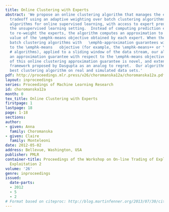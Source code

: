```yaml
---
title: Online Clustering with Experts
abstract: 'We propose an online clustering algorithm that manages the exploration/exploitation
  tradeoff using an adaptive weighting over batch clustering algorithms. We extend
  algorithms for online supervised learning, with access to expert predictors, to
  the unsupervised learning setting.  Instead of computing prediction errors in order
  to re-weight the experts, the algorithm computes an approximation to the current
  value of the \emphk-means objective obtained by each expert. When the experts are
  batch clustering algorithms with   \emphb-approximation guarantees with respect
  to the \emphk-means   objective (for example, the \emphk-means++ or \emphk-means
  # algorithms), applied to a sliding window of the data stream, our algorithm achieves
  an approximation guarantee with respect to the \emphk-means objective.  The form
  of this online clustering approximation guarantee is novel, and extends  an evaluation
  framework proposed by Dasgupta as an analog to regret.  Our algorithm tracks the
  best clustering algorithm on real and simulated data sets.'
pdf: http://proceedings.mlr.press/v26/choromanska12a/choromanska12a.pdf
layout: inproceedings
series: Proceedings of Machine Learning Research
id: choromanska12a
month: 0
tex_title: Online Clustering with Experts
firstpage: 1
lastpage: 18
page: 1-18
sections: 
author:
- given: Anna
  family: Choromanska
- given: Claire
  family: Monteleoni
date: 2012-05-02
address: Bellevue, Washington, USA
publisher: PMLR
container-title: Proceedings of the Workshop on On-line Trading of Exploration and
  Exploitation 2
volume: '26'
genre: inproceedings
issued:
  date-parts:
  - 2012
  - 5
  - 2
# Format based on citeproc: http://blog.martinfenner.org/2013/07/30/citeproc-yaml-for-bibliographies/
---
```

